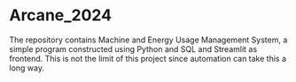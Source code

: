 # Arcane_2024
The repository contains Machine and Energy Usage Management System, a simple program constructed using Python and SQL and Streamlit as frontend.
This is not the limit of this project since automation can take this a long way. 
